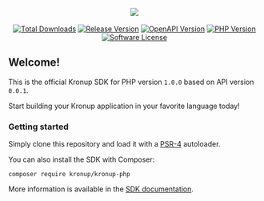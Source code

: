 
<p align="center">
    <a href="https://kronup.github.io/kronup-php/" rel="nofollow" target="_blank">
        <img src="https://repository-images.githubusercontent.com/601200609/affe88f7-3dff-4199-ac5a-7fe5b5d8ff78"/>
    </a><br/><br/>
    <a href="https://packagist.org/packages/kronup/kronup-php" rel="nofollow"><img src="https://img.shields.io/packagist/dt/kronup/kronup-php.svg?style=flat&colorB=green" alt="Total Downloads" style="max-width: 100%;"></a>
    <a href="https://packagist.org/packages/kronup/kronup-php" rel="nofollow"><img src="https://img.shields.io/packagist/v/kronup/kronup-php.svg?style=flat&label=release&color=blue" alt="Release Version" style="max-width: 100%;"></a>
    <a href="https://api.kronup.com"><img src="https://img.shields.io/badge/api-v0.0.1-blue" alt="OpenAPI Version" style="max-width: 100%;"></a>
    <a href="https://www.php.net/supported-versions.php" rel="nofollow"><img src="https://img.shields.io/badge/php-%3E=7.4-blue" alt="PHP Version" style="max-width: 100%;"></a>
    <a href="https://github.com/kronup/kronup-php/blob/main/LICENSE.txt"><img src="https://img.shields.io/packagist/l/kronup/kronup-php.svg?style=flat&color=blue" alt="Software License" style="max-width: 100%;"></a>
</p>

## Welcome!

This is the official Kronup SDK for PHP version `1.0.0` based on API version `0.0.1`.

Start building your Kronup application in your favorite language today!

### Getting started

Simply clone this repository and load it with a [PSR-4](https://www.php-fig.org/psr/psr-4/) autoloader.

You can also install the SDK with Composer:

```
composer require kronup/kronup-php
```

More information is available in the [SDK documentation](https://kronup.github.io/kronup-php/).